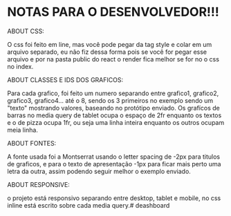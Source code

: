 # NOTAS PARA O DESENVOLVEDOR!!!

ABOUT CSS:


O css foi feito em line, mas você pode pegar da tag style e colar em um arquivo separado, eu não fiz dessa forma
pois se você for pegar esse arquivo e por na pasta public do react o render fica melhor se for no o css no index.


ABOUT CLASSES E IDS DOS GRAFICOS:

Para cada grafico, foi feito um numero separando entre grafico1, grafico2, grafico3, grafico4... até o 8, sendo os 3 primeiros no exemplo sendo um "texto" mostrando valores, baseando no protótipo enviado.
Os grafícos de barras no media query de tablet ocupa o espaço de 2fr enquanto os textos e o de pizza ocupa 1fr, ou seja uma linha inteira enquanto os outros ocupam meia linha.


ABOUT FONTES:

A fonte usada foi a Montserrat usando o letter spacing de -2px para titulos de graficos, e para o texto de apresentação -1px para ficar mais perto uma letra da outra, assim podendo seguir melhor o exemplo enviado.


ABOUT RESPONSIVE:

o projeto está responsivo separando entre desktop, tablet e mobile, no css inline está escrito sobre cada media query.#   d e a s h b o a r d  
 